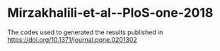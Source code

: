 # Mirzakhalili-et-al--PloS-one-2018

The codes used to generated the results published in https://doi.org/10.1371/journal.pone.0201302
